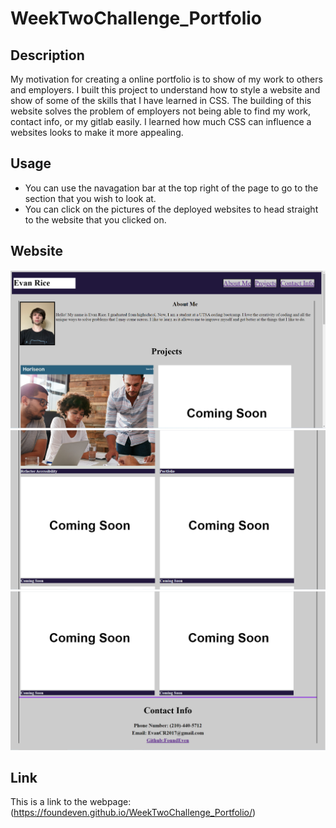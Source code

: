 # WeekTwoChallenge_Portfolio

## Description

My motivation for creating a online portfolio is to show of my work to others and employers. I built this project to understand how to style a website and show of some of the skills that I have learned in CSS. The building of this website solves the problem of employers not being able to find my work, contact info, or my gitlab easily. I learned how much CSS can influence a websites looks to make it more appealing.

## Usage

- You can use the navagation bar at the top right of the page to go to the section that you wish to look at.
- You can click on the pictures of the deployed websites to head straight to the website that you clicked on.

## Website
![This is a photo of my Portfolio.](./ReadMe1.PNG)
![This is a photo of my Portfolio.](./ReadMe2.PNG)
![This is a photo of my Portfolio.](./ReadMe3.PNG)

## Link
This is a link to the webpage:(https://foundeven.github.io/WeekTwoChallenge_Portfolio/)

